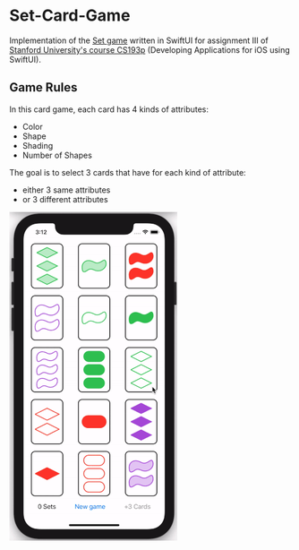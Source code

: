 # Set-Card-Game

Implementation of the [Set game](https://en.wikipedia.org/wiki/Set_(card_game)) written in SwiftUI for assignment III of [Stanford University's course CS193p](https://cs193p.sites.stanford.edu) (Developing Applications for iOS using SwiftUI).

## Game Rules

In this card game, each card has 4 kinds of attributes: 

- Color
- Shape
- Shading
- Number of Shapes

The goal is to select 3 cards that have for each kind of attribute:

- either 3 same attributes
- or 3 different attributes

<img src="https://raw.githubusercontent.com/mmatiush/Set-Card-Game/master/ui.gif" width="300">

